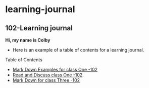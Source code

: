 # learning-journal

## 102-Learning journal

**Hi, my name is Colby**


- Here is an example of a table of contents for a learning journal. 

Table of Contents
- [Mark Down Examples for class One -102](/MarkdownExamples.md)
- [Read and Discuss class One -102](/Discussion.md)
- [Mark Down for class Three -102](/MarkdownExamples.md)
